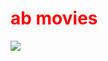 <html>
<head>
<title>ab movies</title>
  
<h1 style="color: red">ab movies</h1>
</head>
<body>
  <style>
body{

 background-image: url('mm.PNG');

</style>
<a href="https://www.youtube.com/watch?v=kz14kV25Nk8"><img src="ll"></a>
</body>

</html>
